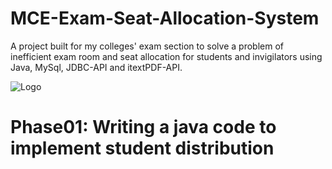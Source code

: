 
# MCE-Exam-Seat-Allocation-System

A project built for my colleges' exam section to solve a problem of inefficient exam room and seat allocation for students and invigilators using Java, MySql, JDBC-API and itextPDF-API.




![Logo](https://www.mcehassan.ac.in/assets/images/MCE_logo.png)


<h1>Phase01: Writing a java code to implement student distribution</h1>
<img src=""C:\Users\Dell\Desktop\Screenshot 2024-02-28 150659.jpg"" alt="">





